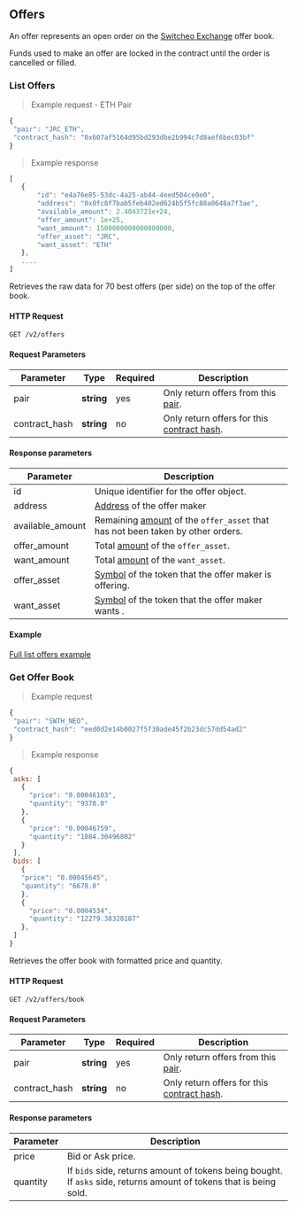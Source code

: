 ## Offers

An offer represents an open order on the [Switcheo Exchange](https://switcheo.exchange) offer book.

Funds used to make an offer are locked in the contract until the order is cancelled or filled.

### List Offers

> Example request - ETH Pair

 ```js
{
  "pair": "JRC_ETH",
  "contract_hash": "0x607af5164d95bd293dbe2b994c7d8aef6bec03bf"
}
 ```

 > Example response

 ```js
 [
    {
        "id": "e4a76e85-53dc-4a25-ab44-4eed504ce0e0",
        "address": "0x0fc8f7bab5feb402ed624b5f5fc88a0648a7f3ae",
        "available_amount": 2.4043723e+24,
        "offer_amount": 1e+25,
        "want_amount": 1500000000000000000,
        "offer_asset": "JRC",
        "want_asset": "ETH"
    },
    ....
]
 ```

Retrieves the raw data for 70 best offers (per side) on the top of the offer book.

#### HTTP Request

`GET /v2/offers`

#### Request Parameters

Parameter     | Type       | Required | Description
------------- | ---------- | -------- | -----------
pair          | **string** | yes      | Only return offers from this [pair](#pairs).
contract_hash | **string** | no       | Only return offers for this [contract hash](#contracts).

#### Response parameters

Parameter        | Description
---------------- | ----------
id               | Unique identifier for the offer object.
address          | [Address](#addresses) of the offer maker
available_amount | Remaining [amount](#amounts) of the `offer_asset` that has not been taken by other orders.
offer_amount     | Total [amount](#amounts) of the `offer_asset`.
want_amount      | Total [amount](#amounts) of the `want_asset`.
offer_asset      | [Symbol](#supported-assets) of the token that the offer maker is offering.
want_asset       | [Symbol](#supported-assets) of the token that the offer maker wants .

#### Example
[Full list offers example](https://github.com/ConjurTech/switcheo-api-examples/blob/master/src/examples/offers/listOffersExample.js)

### Get Offer Book

> Example request

 ```js
{
  "pair": "SWTH_NEO",
  "contract_hash": "eed0d2e14b0027f5f30ade45f2b23dc57dd54ad2"
}
 ```

 > Example response

 ```js
{
  asks: [
    {
      "price": "0.00046103",
      "quantity": "9378.0"
    },
    {
      "price": "0.00046759",
      "quantity": "1084.30496802"
    }
  ],
  bids: [
    {
    "price": "0.00045645",
    "quantity": "6678.0"
    },
    {
      "price": "0.0004534",
      "quantity": "12279.38328187"
    },
  ]
}
 ```

Retrieves the offer book with formatted price and quantity.

#### HTTP Request

`GET /v2/offers/book`

#### Request Parameters

Parameter     | Type       | Required | Description
------------- | ---------- | -------- | -----------
pair          | **string** | yes      | Only return offers from this [pair](#pairs).
contract_hash | **string** | no       | Only return offers for this [contract hash](#contracts).

#### Response parameters

Parameter   | Description
----------- | ----------
price       | Bid or Ask price.
quantity    | If `bids` side, returns amount of tokens being bought. If `asks` side, returns amount of tokens that is being sold.

